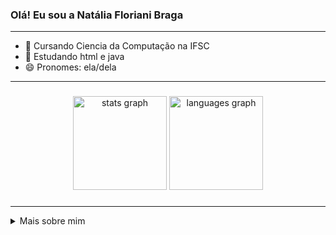 ### Olá! Eu sou a Natália Floriani Braga
---

- 🔭 Cursando Ciencia da Computação na IFSC
- 🌱 Estudando html e java
- 😄 Pronomes: ela/dela

---

###

<div align="center">
  <img src="https://github-readme-stats.vercel.app/api?username=Llikol&hide_title=false&hide_rank=false&show_icons=true&include_all_commits=true&count_private=true&disable_animations=false&theme=dracula&locale=en&hide_border=false&order=1" height="150" alt="stats graph"  />
  <img src="https://github-readme-stats.vercel.app/api/top-langs?username=Llikol&locale=en&hide_title=false&layout=compact&card_width=320&langs_count=5&theme=dracula&hide_border=false&order=2" height="150" alt="languages graph"  />
</div>

###

---

<details>
  <summary> Mais sobre mim </summary>
  <p></p>
  <p> -Tenho 19 anos</p>
  <p> -Atualmente no 1° periodo de Ciência da Computação</p>
  <p> -Experiência com robótica, java e portugol</p>
</details>

